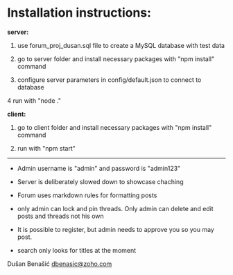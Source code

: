 # Installation instructions:

**server:**

1. use forum_proj_dusan.sql file to create a MySQL database with test data 

2. go to server folder and install necessary packages with "npm install" command

3. configure server parameters in config/default.json to connect to database

4 run with "node ."

**client:**

1. go to client folder and install necessary packages with "npm install" command

2. run with "npm start"

------------------------

- Admin username is "admin" and password is "admin123"

- Server is deliberately slowed down to showcase chaching

- Forum uses markdown rules for formatting posts

- only admin can lock and pin threads. Only admin can delete and edit posts and threads not his own

- It is possible to register, but admin needs to approve you so you may post.

- search only looks for titles at the moment

Dušan Benašić dbenasic@zoho.com